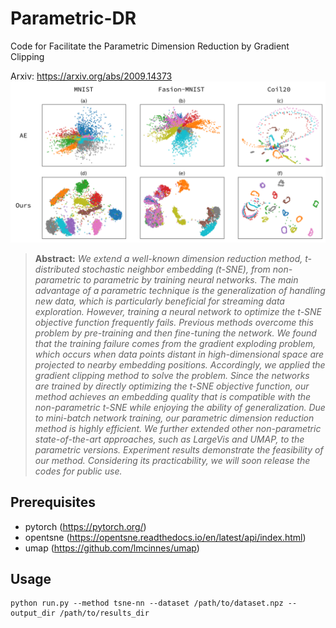 # Parametric-DR
Code for Facilitate the Parametric Dimension Reduction by Gradient Clipping

Arxiv: https://arxiv.org/abs/2009.14373
![Teaser image](./img/teaser.png)

> **Abstract:** *We extend a well-known dimension reduction method, t-distributed stochastic neighbor embedding (t-SNE), from non-parametric to parametric by training neural networks. The main advantage of a parametric technique is the generalization of handling new data, which is particularly beneficial for streaming data exploration. However, training a neural network to optimize the t-SNE objective function frequently fails. Previous methods overcome this problem by pre-training and then fine-tuning the network. We found that the training failure comes from the gradient exploding problem, which occurs when data points distant in high-dimensional space are projected to nearby embedding positions. Accordingly, we applied the gradient clipping method to solve the problem. Since the networks are trained by directly optimizing the t-SNE objective function, our method achieves an embedding quality that is compatible with the non-parametric t-SNE while enjoying the ability of generalization. Due to mini-batch network training, our parametric dimension reduction method is highly efficient. We further extended other non-parametric state-of-the-art approaches, such as LargeVis and UMAP, to the parametric versions. Experiment results demonstrate the feasibility of our method. Considering its practicability, we will soon release the codes for public use.*

## Prerequisites
* pytorch (https://pytorch.org/)
* opentsne (https://opentsne.readthedocs.io/en/latest/api/index.html)
* umap (https://github.com/lmcinnes/umap)

## Usage
```
python run.py --method tsne-nn --dataset /path/to/dataset.npz --output_dir /path/to/results_dir
```

